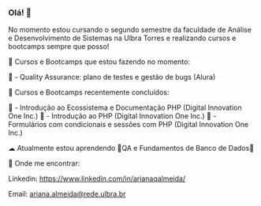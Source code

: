 ### Olá! 🐇

No momento estou cursando o segundo semestre da faculdade de Análise e Desenvolvimento de Sistemas na Ulbra Torres e realizando cursos e bootcamps sempre que posso!

🍰 Cursos e Bootcamps que estou fazendo no momento:

🌸 - Quality Assurance: plano de testes e gestão de bugs (Alura)

🍰 Cursos e Bootcamps recentemente concluídos:

🌸 - Introdução ao Ecossistema e Documentação PHP (Digital Innovation One Inc.)
🌸 - Introdução ao PHP (Digital Innovation One Inc.)
🌸 - Formulários com condicionais e sessões com PHP (Digital Innovation One Inc.)

☁ Atualmente estou aprendendo 🍓QA e Fundamentos de Banco de Dados🍓



💌 Onde me encontrar:

Linkedin: https://www.linkedin.com/in/arianaqalmeida/

Email: ariana.almeida@rede.ulbra.br
